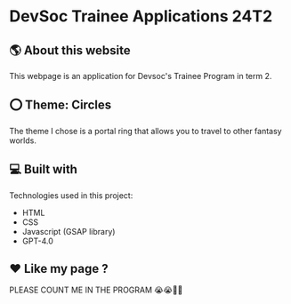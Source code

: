 # DevSoc Trainee Applications 24T2

## 🌎 About this website

This webpage is an application for Devsoc's Trainee Program in term 2.

## ⭕️ Theme: Circles

The theme I chose is a portal ring that allows you to travel to other fantasy worlds.

## 💻 Built with

Technologies used in this project:

- HTML
- CSS
- Javascript (GSAP library)
- GPT-4.0

## ❤️ Like my page ?

PLEASE COUNT ME IN THE PROGRAM 😭😭🙏🙏
